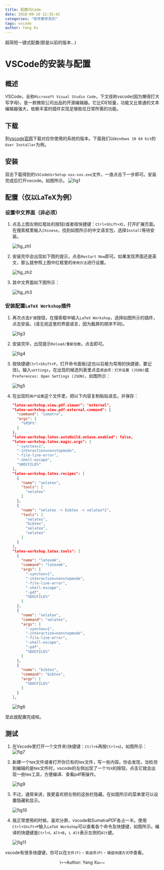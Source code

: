 ```yaml
---
title: 配置VSCode
date: 2018-09-10 12:35:42
categories: "软件教学系列"
tags: vscode
author: Yang Xu
---
```


超简短一键式配置(那是以前的版本...)

<!--more-->

# VSCode的安装与配置

## 概述
VSCode，全称``Microsoft Visual Studio Code``，下文径称vscode(因为懒得打大写字母)，是一款微软公司出品的开源编辑器。它比IDE轻量，功能又比普通的文本编辑器强大，依赖丰富的插件实现足够胜任日常所需的功能。

## 下载
到[vscode官网](https://code.visualstudio.com/Download)下载对应你使用的系统的版本。下面我们以``Windows 10 64 bit``的``User Installer``为例。

## 安装
双击下载得到的``VSCodeUsrSetup-xxx-xxx.exe``文件，一直点击下一步即可。安装完成后打开vscode。如图所示。
![fig1](/figure/vscode/1.png)

## 配置（仅以LaTeX为例）
### 设置中文界面（非必须）
1. 点击上图左侧红框处的按钮(或者按快捷键：``Ctrl+Shift+X``)，打开扩展页面。在搜索框里输入``Chinese``，找到如图所示的中文语言包，选择``Install``等待安装。

   ![fig_zh1](/figure/vscode/zh1.png)

1. 安装完毕会出现如下图的提示，点击``Restart Now``即可。如果发现界面还是英文，那么就参照上图中红框里的``使用方法``进行设置。

   ![fig_zh2](/figure/vscode/zh2.png)

1. 其中文界面如下图所示：

   ![fig_zh3](/figure/vscode/zh3.png)

### 安装配置``LaTeX Workshop``插件
1. 再次点击``扩展``按钮，在搜索框中输入``LaTeX Workshop``，选择如图所示的插件，点击安装。(请无视这里的界面语言，因为截屏的顺序不同)。

   ![fig3](/figure/vscode/3.png)

1. 安装完毕，出现提示``Reload/重新加载``，点击即可。

   ![fig4](/figure/vscode/4.png)

1. 按快捷键``Ctrl+Shift+P``，打开命令面板(这也以后极为常用的快捷键，要记住)。输入``settings``，在出现的候选列表里点击``首选项：打开设置 (JSON)``或``Preferences: Open Settings (JSON)``，如图所示：

   ![fig5](/figure/vscode/5.png)

1. 在出现的``用户设置``这个文件里，把以下内容复制粘贴进去，并保存：
   ```json
   "latex-workshop.view.pdf.viewer": "external",
   "latex-workshop.view.pdf.external.command": {
     "command": "sumatra",
     "args": [
       "%PDF%"
     ]
   },
   "latex-workshop.latex.autoBuild.onSave.enabled": false,
   "latex-workshop.latex.magic.args": [
     "-synctex=1",
     "-interaction=nonstopmode",
     "-file-line-error",
     "-shell-escape",
     "%DOCFILE%"
   ],
   "latex-workshop.latex.recipes": [
     {
       "name": "xelatex",
       "tools": [
         "xelatex"
       ]
     },
     {
       "name": "xelatex -> bibtex -> xelatex*2",
       "tools": [
         "xelatex",
         "bibtex",
         "xelatex",
         "xelatex"
       ]
     }
   ],
   "latex-workshop.latex.tools": [
     {
       "name": "latexmk",
       "command": "latexmk",
       "args": [
         "-synctex=1",
         "-interaction=nonstopmode",
         "-file-line-error",
         "-shell-escape",
         "-pdf",
         "%DOCFILE%"
       ]
     },
     {
       "name": "xelatex",
       "command": "xelatex",
       "args": [
         "-synctex=1",
         "-interaction=nonstopmode",
         "-file-line-error",
         "-shell-escape",
         "-pdf",
         "%DOCFILE%"
       ]
     },
     {
       "name": "bibtex",
       "command": "bibtex",
       "args": [
         "%DOCFILE%"
       ]
     }
   ],
   ```
   ![fig6](/figure/vscode/6.png)

<!--
## 配置
为了方便广大同学，避免繁琐的手动配置，我将借助``syncing``插件自动化完成配置过程。

1. 先点击左侧``Extensions``按钮，在搜索框中输入``syncing``，点击出现的第一个插件，确认与图中无误后，点击``Install``，等待插件安装完成。如下图所示。

![fig2](/figure/vscode/2_inst_syncing.png)

2. 此插件安装完成后，点击图中所示的``Reload``，等待vscode重新加载。

![fig3](/figure/vscode/3_reload_syncing.png)

3. Reload完成后，按快捷键：``Ctrl+Shift+P``，出现一个悬浮的命令窗口，输入``syncing``，选择出现的``Syncing: Download Settings``。如下图所示。

![fig4](/figure/vscode/4_syncing_dl.png)

4. 出现如图所示的``Enter GitHub Personal Access Token ... ``时直接按回车：

![fig5](/figure/vscode/5_syncing_token.png)

5. 出现如图所示的``Enter Gist ID``时，将这一串字符``9a5d7c4bd7242257bab8a3e6554989f1``复制粘贴进去，回车：

![fig6](/figure/vscode/6_syncing_gist.png)

6. 回车之后，界面右下角可能会出现如图所示的确认信息，只要点击``Confirm to download``即可。界面左下角可以看到``syncing``插件已经在工作了，会有下载的进度提示。

![fig7](/figure/vscode/7_syncing_confirm.png)

7. 当进度提示下载完成，界面右下角会弹出如图所示的提示，点击``Reload Now``，等待vscode重新加载即可。

![fig8](/figure/vscode/8_syncing_reload.png)

8. 重新加载完成后，vscode的界面就大概是这样，熟悉的中文界面！如果没有变成中文界面，请**退出**vscode再打开。

![fig9](/figure/vscode/9_final.png)

9. 还有一件事(不是必须的，如果你电脑上没有python那就不用进行这一步了)，我的配置文件里的python路径是我自己的电脑上的，如果你的电脑上的python路径与我的不同(~~嘤~~该是显然的)，那还需要单独修改一下python的路径。步骤如下：
   (1) 按快捷键``Ctrl+Shift+P``，输入``settings``，点击出现的``首选项：打开设置(JSON)``。如图所示。
   (2) 在右半边``用户设置``里面找到如图所示的python路径，把红框里的路径修改为你电脑上``python.exe``的路径。如果是``Windows``用户，记得把``\``改成``\\``。

![fig10](/figure/vscode/10_modify_PythonPath.png)
-->

至此就配置完成啦。

## 测试
1. 在Vscode里打开一个文件夹(快捷键：``Ctrl+k``再按``Ctrl+o``)，如图所示：
   ![fig7](/figure/vscode/7.png)

1. 新建一个tex文件或者打开你已有的tex文件，写一些内容。你会发现，当检测到编辑的是tex文件时，vscode的左侧出现了一个``TEX``的按钮，点击它就会出现一些tex工具，方便编译、查看pdf等操作。

   ![fig9](/figure/vscode/9.png)

1. 不过，通常来讲，我更喜欢把左侧的这些栏隐藏。在如图所示的菜单里可以设置隐藏和显示。

   ![fig10](/figure/vscode/10.png)

1. 我正常使用的时候，喜欢分屏，vscode和SumatraPDF各占一半。使用``Ctrl+Shift+P``输入``LaTeX Workshop``可以查看各个命令及快捷键，如图所示。编译的快捷键是``Ctrl+L Alt+B``，``L Alt``表示左侧的``Alt``键。

   ![fig11](/figure/vscode/11.png)

vscode有很多快捷键，你可以在``文件(F)`` - ``首选项(P)`` - ``键盘快捷方式``中查看。

<center>\~~Author: Yang Xu~~</center>
